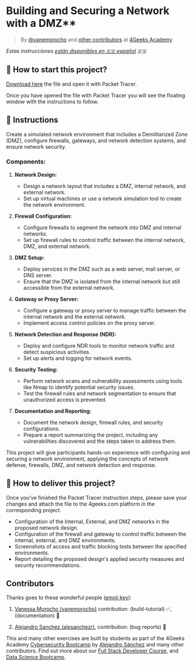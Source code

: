 <!-- hide -->
# Building and Securing a Network with a DMZ**

> By [@vanemorocho](https://github.com/vanemorocho) and [other contributors](https://github.com/breatheco-de/commands-for-remote-hacking/graphs/contributors) at [4Geeks Academy](https://4geeksacademy.co/)

*Estas instrucciones [están disponibles en 🇪🇸 español](https://github.com/4GeeksAcademy/installing-windows-on-virtual-machine/blob/main/README.es.md) :es:*
<!-- endhide -->

## 🌱 How to start this project?

[Download here](https://github.com/breatheco-de/Building-and-Securing-a-Network-with-a-DMZ/raw/main/assets/ProjectDMZ.pka) the file and open it with Packet Tracer.

Once you have opened the file with Packet Tracer you will see the floating window with the instructions to follow.

## 📝 Instructions

Create a simulated network environment that includes a Demilitarized Zone (DMZ), configure firewalls, gateways, and network detection systems, and ensure network security.

### Components:

1. **Network Design:**
   - Design a network layout that includes a DMZ, internal network, and external network.
   - Set up virtual machines or use a network simulation tool to create the network environment.

2. **Firewall Configuration:**
   - Configure firewalls to segment the network into DMZ and internal networks.
   - Set up firewall rules to control traffic between the internal network, DMZ, and external network.

3. **DMZ Setup:**
   - Deploy services in the DMZ such as a web server, mail server, or DNS server.
   - Ensure that the DMZ is isolated from the internal network but still accessible from the external network.

4. **Gateway or Proxy Server:**
   - Configure a gateway or proxy server to manage traffic between the internal network and the external network.
   - Implement access control policies on the proxy server.

5. **Network Detection and Response (NDR):**
   - Deploy and configure NDR tools to monitor network traffic and detect suspicious activities.
   - Set up alerts and logging for network events.

6. **Security Testing:**
   - Perform network scans and vulnerability assessments using tools like Nmap to identify potential security issues.
   - Test the firewall rules and network segmentation to ensure that unauthorized access is prevented.

7. **Documentation and Reporting:**
   - Document the network design, firewall rules, and security configurations.
   - Prepare a report summarizing the project, including any vulnerabilities discovered and the steps taken to address them.

This project will give participants hands-on experience with configuring and securing a network environment, applying the concepts of network defense, firewalls, DMZ, and network detection and response.

## 🚛 How to deliver this project?

Once you've finished the Packet Tracer instruction steps, please save your changes and attach the file to the 4geeks.com platform in the corresponding project.

- Configuration of the Internal, External, and DMZ networks in the proposed network design.
- Configuration of the firewall and gateway to control traffic between the internal, external, and DMZ environments.
- Screenshots of access and traffic blocking tests between the specified environments.
- Report detailing the proposed design's applied security measures and security recommendations.

<!-- hide -->
## Contributors

Thanks goes to these wonderful people ([emoji key](https://github.com/kentcdodds/all-contributors#emoji-key)):

1. [Vanessa Morocho (vanemorocho)](https://github.com/vanemorocho) contribution: (build-tutorial) ✅, (documentation) 📖
  
2. [Alejandro Sanchez (alesanchezr)](https://github.com/alesanchezr),  contribution: (bug reports) 🐛

This and many other exercises are built by students as part of the 4Geeks Academy [Cybersecurity Bootcamp](https://4geeksacademy.com/us/coding-bootcamps/cybersecurity) by [Alejandro Sánchez](https://twitter.com/alesanchezr) and many other contributors. Find out more about our [Full Stack Developer Course](https://4geeksacademy.com/us/coding-bootcamps/part-time-full-stack-developer), and  [Data Science Bootcamp](https://4geeksacademy.com/us/coding-bootcamps/datascience-machine-learning). 

<!-- endhide -->
